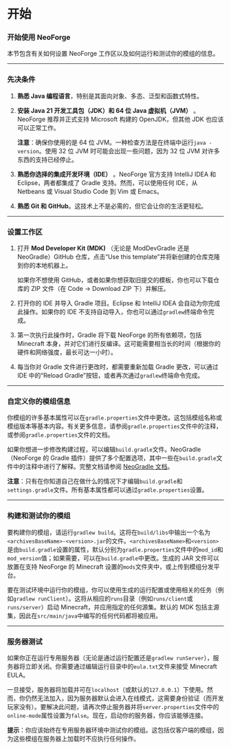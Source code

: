 # 开始

### 开始使用 NeoForge

本节包含有关如何设置 NeoForge 工作区以及如何运行和测试你的模组的信息。

---

### 先决条件

1. **熟悉 Java 编程语言**，特别是其面向对象、多态、泛型和函数式特性。
2. **安装 Java 21 开发工具包（JDK）和 64 位 Java 虚拟机（JVM）** 。NeoForge 推荐并正式支持 Microsoft 构建的 OpenJDK，但其他 JDK 也应该可以正常工作。

    **注意**：确保你使用的是 64 位 JVM。一种检查方法是在终端中运行`java -version`​。使用 32 位 JVM 时可能会出现一些问题，因为 32 位 JVM 对许多东西的支持已经停止。
3. **熟悉你选择的集成开发环境（IDE）** 。NeoForge 官方支持 IntelliJ IDEA 和 Eclipse，两者都集成了 Gradle 支持。然而，可以使用任何 IDE，从 Netbeans 或 Visual Studio Code 到 Vim 或 Emacs。
4. **熟悉 Git 和 GitHub**。这技术上不是必需的，但它会让你的生活更轻松。

---

### 设置工作区

1. 打开 **Mod Developer Kit (MDK)** （无论是 ModDevGradle 还是 NeoGradle）GitHub 仓库，点击“Use this template”并将新创建的仓库克隆到你的本地机器上。

    如果你不想使用 GitHub，或者如果你想获取旧提交的模板，你也可以下载仓库的 ZIP 文件（在 Code -> Download ZIP 下）并解压。
2. 打开你的 IDE 并导入 Gradle 项目。Eclipse 和 IntelliJ IDEA 会自动为你完成此操作。如果你的 IDE 不支持自动导入，你也可以通过`gradlew`​终端命令完成。
3. 第一次执行此操作时，Gradle 将下载 NeoForge 的所有依赖项，包括 Minecraft 本身，并对它们进行反编译。这可能需要相当长的时间（根据你的硬件和网络强度，最长可达一小时）。
4. 每当你对 Gradle 文件进行更改时，都需要重新加载 Gradle 更改，可以通过 IDE 中的“Reload Gradle”按钮，或者再次通过`gradlew`​终端命令完成。

---

### 自定义你的模组信息

你模组的许多基本属性可以在`gradle.properties`​文件中更改。这包括模组名称或模组版本等基本内容。有关更多信息，请参阅`gradle.properties`​文件中的注释，或参阅`gradle.properties`​文件的文档。

如果你想进一步修改构建过程，可以编辑`build.gradle`​文件。NeoGradle（NeoForge 的 Gradle 插件）提供了多个配置选项，其中一些在`build.gradle`​文件中的注释中进行了解释。完整文档请参阅 [NeoGradle 文档](https://github.com/neoforged/NeoGradle)。

**注意**：只有在你知道自己在做什么的情况下才编辑`build.gradle`​和`settings.gradle`​文件。所有基本属性都可以通过`gradle.properties`​设置。

---

### 构建和测试你的模组

要构建你的模组，请运行`gradlew build`​。这将在`build/libs`​中输出一个名为`<archivesBaseName>-<version>.jar`​的文件。`<archivesBaseName>`​和`<version>`​是由`build.gradle`​设置的属性，默认分别为`gradle.properties`​文件中的`mod_id`​和`mod_version`​值；如果需要，可以在`build.gradle`​中更改。生成的 JAR 文件可以放置在支持 NeoForge 的 Minecraft 设置的`mods`​文件夹中，或上传到模组分发平台。

要在测试环境中运行你的模组，你可以使用生成的运行配置或使用相关的任务（例如`gradlew runClient`​）。这将从相应的`runs`​目录（例如`runs/client`​或`runs/server`​）启动 Minecraft，并应用指定的任何源集。默认的 MDK 包括主源集，因此在`src/main/java`​中编写的任何代码都将被应用。

---

### 服务器测试

如果你正在运行专用服务器（无论是通过运行配置还是`gradlew runServer`​），服务器将立即关闭。你需要通过编辑运行目录中的`eula.txt`​文件来接受 Minecraft EULA。

一旦接受，服务器将加载并可在`localhost`​（或默认的`127.0.0.1`​）下使用。然而，你仍然无法加入，因为服务器默认会进入在线模式，这需要身份验证（而开发玩家没有）。要解决此问题，请再次停止服务器并将`server.properties`​文件中的`online-mode`​属性设置为`false`​。现在，启动你的服务器，你应该能够连接。

**提示**：你应该始终在专用服务器环境中测试你的模组。这包括仅客户端的模组，因为这些模组在服务器上加载时不应执行任何操作。
